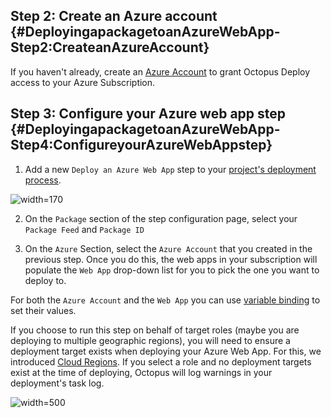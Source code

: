 ## Step 2: Create an Azure account {#DeployingapackagetoanAzureWebApp-Step2:CreateanAzureAccount}

If you haven't already, create an [Azure Account](/docs/infrastructure/accounts/azure/index.md) to grant Octopus Deploy access to your Azure Subscription.

## Step 3: Configure your Azure web app step {#DeployingapackagetoanAzureWebApp-Step4:ConfigureyourAzureWebAppstep}

1. Add a new `Deploy an Azure Web App` step to your [project's deployment process](/docs/projects/steps/index.md).

![](5865899.png "width=170")

2. On the `Package` section of the step configuration page, select your `Package Feed` and `Package ID`

3. On the `Azure` Section, select the `Azure Account` that you created in the previous step. Once you do this, the web apps in your subscription will populate the `Web App` drop-down list for you to pick the one you want to deploy to.

For both the `Azure Account` and the `Web App` you can use [variable binding](/docs/projects/variables/variable-substitutions.md) to set their values.

If you choose to run this step on behalf of target roles (maybe you are deploying to multiple geographic regions), you will need to ensure a deployment target exists when deploying your Azure Web App. For this, we introduced [Cloud Regions](/docs/infrastructure/deployment-targets/cloud-regions.md). If you select a role and no deployment targets exist at the time of deploying, Octopus will log warnings in your deployment's task log.

![](deploying-an-azure-web-app.png "width=500")
